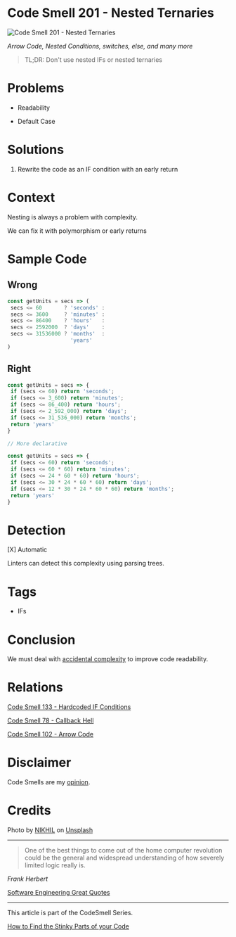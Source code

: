 # Code Smell 201 - Nested Ternaries
            
![Code Smell 201 - Nested Ternaries](Code%20Smell%20201%20-%20Nested%20Ternaries.jpg)

*Arrow Code, Nested Conditions, switches, else, and many more*

> TL;DR: Don't use nested IFs or nested ternaries

# Problems

- Readability

- Default Case

# Solutions

1. Rewrite the code as an IF condition with an early return

# Context

Nesting is always a problem with complexity. 

We can fix it with polymorphism or early returns

# Sample Code

## Wrong

[Gist Url]: # (https://gist.github.com/mcsee/45754a6d586d067627c4796748686384)
```javascript
const getUnits = secs => (
 secs <= 60       ? 'seconds' :
 secs <= 3600     ? 'minutes' :
 secs <= 86400    ? 'hours'   :
 secs <= 2592000  ? 'days'    :
 secs <= 31536000 ? 'months'  :
                    'years' 
)
```

## Right

[Gist Url]: # (https://gist.github.com/mcsee/4ac913c6d842c4f0fc9d8e9998348335)
```javascript
const getUnits = secs => {
 if (secs <= 60) return 'seconds'; 
 if (secs <= 3_600) return 'minutes'; 
 if (secs <= 86_400) return 'hours';   
 if (secs <= 2_592_000) return 'days';    
 if (secs <= 31_536_000) return 'months';  
 return 'years' 
}

// More declarative

const getUnits = secs => {
 if (secs <= 60) return 'seconds'; 
 if (secs <= 60 * 60) return 'minutes'; 
 if (secs <= 24 * 60 * 60) return 'hours';   
 if (secs <= 30 * 24 * 60 * 60) return 'days';    
 if (secs <= 12 * 30 * 24 * 60 * 60) return 'months';  
 return 'years' 
}
```

# Detection

[X] Automatic 

Linters can detect this complexity using parsing trees.

# Tags

- IFs

# Conclusion

We must deal with [accidental complexity](https://github.com/mcsee/Software-Design-Articles/tree/main/Articles/Theory/No%20Silver%20Bullet/readme.md) to improve code readability.

# Relations

[Code Smell 133 - Hardcoded IF Conditions](https://github.com/mcsee/Software-Design-Articles/tree/main/Articles/Code%20Smells/Code%20Smell%20133%20-%20Hardcoded%20IF%20Conditions/readme.md)

[Code Smell 78 - Callback Hell](https://github.com/mcsee/Software-Design-Articles/tree/main/Articles/Code%20Smells/Code%20Smell%2078%20-%20Callback%20Hell/readme.md)

[Code Smell 102 - Arrow Code](https://github.com/mcsee/Software-Design-Articles/tree/main/Articles/Code%20Smells/Code%20Smell%20102%20-%20Arrow%20Code/readme.md)
 
# Disclaimer

Code Smells are my [opinion](https://github.com/mcsee/Software-Design-Articles/tree/main/Articles/Blogging/I%20Wrote%20More%20than%2090%20Articles%20on%202021%20Here%20is%20What%20I%20Learned/readme.md).

# Credits

Photo by [NIKHIL](https://unsplash.com/@vinikhill) on [Unsplash](https://unsplash.com/photos/pThIEv416pE)
  
  * * *

> One of the best things to come out of the home computer revolution could be the general and widespread understanding of how severely limited logic really is.

*Frank Herbert*
 
[Software Engineering Great Quotes](https://github.com/mcsee/Software-Design-Articles/tree/main/Articles/Quotes/Software%20Engineering%20Great%20Quotes/readme.md)

* * *

This article is part of the CodeSmell Series.

[How to Find the Stinky Parts of your Code](https://github.com/mcsee/Software-Design-Articles/tree/main/Articles/Code%20Smells/How%20to%20Find%20the%20Stinky%20parts%20of%20your%20Code/readme.md)